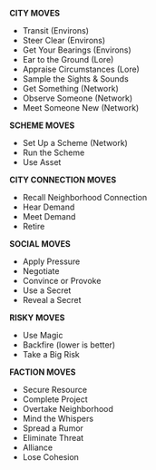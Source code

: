 **CITY MOVES**
- Transit (Environs)
- Steer Clear (Environs)
- Get Your Bearings (Environs)
- Ear to the Ground (Lore)
- Appraise Circumstances (Lore)
- Sample the Sights & Sounds 
- Get Something (Network)
- Observe Someone (Network)
- Meet Someone New (Network)

**SCHEME MOVES**
- Set Up a Scheme (Network)
- Run the Scheme
- Use Asset

**CITY CONNECTION MOVES**
- Recall Neighborhood Connection
- Hear Demand
- Meet Demand
- Retire

**SOCIAL MOVES**
- Apply Pressure
- Negotiate
- Convince or Provoke
- Use a Secret
- Reveal a Secret

**RISKY MOVES**
- Use Magic
- Backfire (lower is better)
- Take a Big Risk

**FACTION MOVES**
- Secure Resource
- Complete Project
- Overtake Neighborhood
- Mind the Whispers
- Spread a Rumor
- Eliminate Threat
- Alliance
- Lose Cohesion
